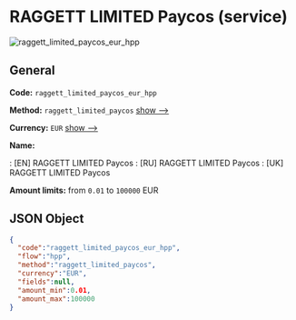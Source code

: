 
# RAGGETT LIMITED Paycos (service) 
![raggett_limited_paycos_eur_hpp](https://static.openfintech.io/payment_methods/raggett_limited_paycos_eur_hpp/logo.svg?w=400&c=v0.59.26#w200)  

## General 
 
**Code:** `raggett_limited_paycos_eur_hpp` 
 
**Method:** `raggett_limited_paycos` 
 [show -->](/payment-methods/raggett_limited_paycos/) 
 
**Currency:** `EUR` [show -->](/currencies/EUR/) 
 
**Name:** 
 
:	[EN] RAGGETT LIMITED Paycos 
:	[RU] RAGGETT LIMITED Paycos 
:	[UK] RAGGETT LIMITED Paycos 
 
**Amount limits:** from `0.01` to `100000` EUR 

## JSON Object 

```json
{
  "code":"raggett_limited_paycos_eur_hpp",
  "flow":"hpp",
  "method":"raggett_limited_paycos",
  "currency":"EUR",
  "fields":null,
  "amount_min":0.01,
  "amount_max":100000
}
```  
